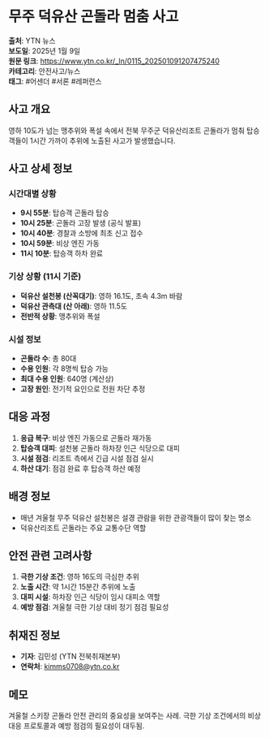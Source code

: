 # 무주 덕유산 곤돌라 멈춤 사고

**출처**: YTN 뉴스  
**보도일**: 2025년 1월 9일  
**원문 링크**: https://www.ytn.co.kr/_ln/0115_202501091207475240  
**카테고리**: 안전사고/뉴스  
**태그**: #어센더 #서론 #레퍼런스

## 사고 개요

영하 10도가 넘는 맹추위와 폭설 속에서 전북 무주군 덕유산리조트 곤돌라가 멈춰 탑승객들이 1시간 가까이 추위에 노출된 사고가 발생했습니다.

## 사고 상세 정보

### 시간대별 상황
- **9시 55분**: 탑승객 곤돌라 탑승
- **10시 25분**: 곤돌라 고장 발생 (공식 발표)
- **10시 40분**: 경찰과 소방에 최초 신고 접수
- **10시 59분**: 비상 엔진 가동
- **11시 10분**: 탑승객 하차 완료

### 기상 상황 (11시 기준)
- **덕유산 설천봉 (산꼭대기)**: 영하 16.1도, 초속 4.3m 바람
- **덕유산 관측대 (산 아래)**: 영하 11.5도
- **전반적 상황**: 맹추위와 폭설

### 시설 정보
- **곤돌라 수**: 총 80대
- **수용 인원**: 각 8명씩 탑승 가능
- **최대 수용 인원**: 640명 (계산상)
- **고장 원인**: 전기적 요인으로 전원 차단 추정

## 대응 과정

1. **응급 복구**: 비상 엔진 가동으로 곤돌라 재가동
2. **탑승객 대피**: 설천봉 곤돌라 하차장 인근 식당으로 대피
3. **시설 점검**: 리조트 측에서 긴급 시설 점검 실시
4. **하산 대기**: 점검 완료 후 탑승객 하산 예정

## 배경 정보

- 매년 겨울철 무주 덕유산 설천봉은 설경 관람을 위한 관광객들이 많이 찾는 명소
- 덕유산리조트 곤돌라는 주요 교통수단 역할

## 안전 관련 고려사항

1. **극한 기상 조건**: 영하 16도의 극심한 추위
2. **노출 시간**: 약 1시간 15분간 추위에 노출
3. **대피 시설**: 하차장 인근 식당이 임시 대피소 역할
4. **예방 점검**: 겨울철 극한 기상 대비 정기 점검 필요성

## 취재진 정보
- **기자**: 김민성 (YTN 전북취재본부)
- **연락처**: kimms0708@ytn.co.kr

## 메모
겨울철 스키장 곤돌라 안전 관리의 중요성을 보여주는 사례. 극한 기상 조건에서의 비상 대응 프로토콜과 예방 점검의 필요성이 대두됨.